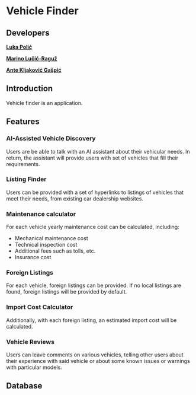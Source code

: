 # Vehicle Finder

## Developers

**[Luka Polić](https://github.com/PolicLL)**

**[Marino Lučić-Raguž](https://github.com/MarinoLucicRaguz)**

**[Ante Kljaković Gašpić](https://github.com/wsp83)**

## Introduction

Vehicle finder is an application.

## Features

### AI-Assisted Vehicle Discovery

Users are be able to talk with an AI assistant about their vehicular needs. In return, the assistant will provide users with set of vehicles that fill their requirements. 

### Listing Finder

Users can be provided with a set of hyperlinks to listings of vehicles that meet their needs, from existing car dealership websites. 

### Maintenance calculator

For each vehicle yearly maintenance cost can be calculated, including:

+ Mechanical maintenance cost
+ Technical inspection cost
+ Additional fees such as tolls, etc.
+ Insurance cost

### Foreign Listings

For each vehicle, foreign listings can be provided. If no local listings are found, foreign listings will be provided by default. 

### Import Cost Calculator

Additionally, with each foreign listing, an estimated import cost will be calculated. 

### Vehicle Reviews

Users can leave comments on various vehicles, telling other users about their experience with said vehicle or about some known issues or warnings with particular models. 


## Database

<image>
